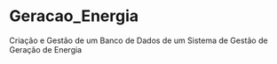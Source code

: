 # Geracao_Energia
Criação e Gestão de um Banco de Dados de um Sistema de Gestão de Geração de Energia
